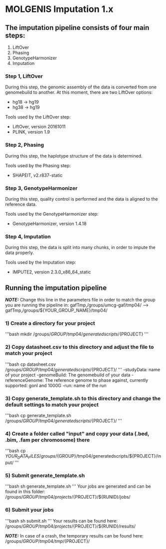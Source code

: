 # MOLGENIS Imputation 1.x

## The imputation pipeline consists of four main steps:

1) LiftOver
2) Phasing
3) GenotypeHarmonizer
4) Imputation

### Step 1, LiftOver

During this step, the genomic assembly of the data is converted from one genomebuild to another.
At this moment, there are two LiftOver options:

* hg18 -> hg19
* hg38 -> hg19

Tools used by the LiftOver step:

* LiftOver, version 20161011
* PLINK, version 1.9


### Step 2, Phasing

During this step, the haplotype structure of the data is determined.

Tools used by the Phasing step:

* SHAPEIT, v2.r837-static


### Step 3, GenotypeHarmonizer 

During this step, quality control is performed and the data is aligned to the reference data.

Tools used by the GenotypeHarmonizer step:

* GenotypeHarmonizer, version 1.4.18


### Step 4, Imputation

During this step, the data is split into many chunks, in order to impute the data properly.

Tools used by the Imputation step:

* IMPUTE2, version 2.3.0_x86_64_static 



## Running the imputation pipeline

**_NOTE:_** Change this line in the parameters file in order to match the group you are running the pipeline in:
gafTmp,/groups/umcg-gaf/tmp04/ --> gafTmp,/groups/${YOUR_GROUP_NAME}/tmp04/

### 1) Create a directory for your project
'''bash
mkdir /groups/${GROUP}/tmp04/generatedscripts/${PROJECT}
'''

### 2) Copy datasheet.csv to this directory and adjust the file to match your project
'''bash
cp datasheet.csv /groups/${GROUP}/tmp04/generatedscripts/${PROJECT}/
'''
-studyData: name of your project
-genomeBuild: The genomebuild of your data
-referenceGenome: The reference genome to phase against, currently supported: gonl and 1000G
-run: name of the run

### 3) Copy generate_template.sh to this directory and change the default settings to match your project
'''bash
cp generate_template.sh /groups/${GROUP}/tmp04/generatedscripts/${PROJECT}/
'''

### 4) Create a folder called "input" and copy your data (.bed, .bim, .fam per chromosome) there
'''bash
cp ${YOUR_DATA_FILES} /groups/${GROUP}/tmp04/generatedscripts/${PROJECT}/input/
'''

### 5) Submit generate_template.sh
'''bash
sh generate_template.sh
'''
Your jobs are generated and can be found in this folder:
/groups/${GROUP}/tmp04/projects/${PROJECT}/${RUNID}/jobs/

### 6) Submit your jobs
'''bash
sh submit.sh
'''
Your results can be found here:
/groups/${GROUP}/tmp04/projects/${PROJECT}/${RUNID}/results/

**_NOTE:_** In case of a crash, the temporary results can be found here:
/groups/${GROUP}/tmp04/tmp/${PROJECT}/
